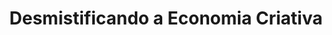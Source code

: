 ---
title: "Desmistificando a Economia Criativa"
description: "CTV LAB convida pessoas que estão no corre, fazendo coisas maravilhosas e inspiradoras pra trocar ideias e experiências"
slug: "test"
image: "desmistificando-a-ec.png"
style:
    background: "#2a9d8f"
    color: "#fff"
---
